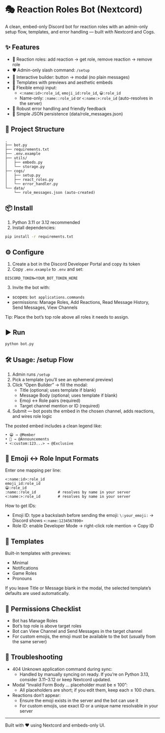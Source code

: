 # 🎭 Reaction Roles Bot (Nextcord)

A clean, embed-only Discord bot for reaction roles with an admin-only setup flow, templates, and error handling — built with Nextcord and Cogs.

## ✨ Features
- 🧪 Reaction roles: add reaction → get role, remove reaction → remove role
- 🛡️ Admin-only slash command: `/setup`
- 🧰 Interactive builder: button → modal (no plain messages)
- 🎨 Templates with previews and aesthetic embeds
- 🙂 Flexible emoji input:
  - `<:name:id>:role_id`, `emoji_id:role_id`, `😀:role_id`
  - Name-only: `:name::role_id` or `<:name:>:role_id` (auto-resolves in the server)
- 🧱 Robust error handling and friendly feedback
- 💾 Simple JSON persistence (data/role_messages.json)

## 🧩 Project Structure
```text
.
├── bot.py
├── requirements.txt
├── .env.example
├── utils/
│   ├── embeds.py
│   └── storage.py
├── cogs/
│   ├── setup.py
│   ├── react_roles.py
│   └── error_handler.py
└── data/
    └── role_messages.json (auto-created)
```

## 📦 Install
1) Python 3.11 or 3.12 recommended  
2) Install dependencies:
```bash
pip install -r requirements.txt
```

## ⚙️ Configure
1) Create a bot in the Discord Developer Portal and copy its token  
2) Copy `.env.example` to `.env` and set:
```env
DISCORD_TOKEN=YOUR_BOT_TOKEN_HERE
```
3) Invite the bot with:
- scopes: `bot applications.commands`
- permissions: Manage Roles, Add Reactions, Read Message History, Send Messages, View Channels

Tip: Place the bot’s top role above all roles it needs to assign.

## ▶️ Run
```bash
python bot.py
```

## 🛠️ Usage: /setup Flow
1) Admin runs `/setup`
2) Pick a template (you’ll see an ephemeral preview)
3) Click “Open Builder” → fill the modal:
   - Title (optional; uses template if blank)
   - Message Body (optional; uses template if blank)
   - Emoji ↔ Role pairs (required)
   - Target channel mention or ID (required)
4) Submit — bot posts the embed in the chosen channel, adds reactions, and wires role logic

The posted embed includes a clean legend like:
```
• 😀 → @Member
• 🔔 → @Announcements
• <:custom:123...> → @Exclusive
```

## 🧪 Emoji ↔ Role Input Formats
Enter one mapping per line:
```
<:name:id>:role_id
emoji_id:role_id
😀:role_id
:name::role_id          # resolves by name in your server
<:name:>:role_id        # resolves by name in your server
```

How to get IDs:
- Emoji ID: type a backslash before sending the emoji: `\:your_emoji:` → Discord shows `<:name:1234567890>`
- Role ID: enable Developer Mode → right-click role mention → Copy ID

## 🎨 Templates
Built-in templates with previews:
- Minimal
- Notifications
- Game Roles
- Pronouns

If you leave Title or Message blank in the modal, the selected template’s defaults are used automatically.

## 🔐 Permissions Checklist
- Bot has Manage Roles
- Bot’s top role is above target roles
- Bot can View Channel and Send Messages in the target channel
- For custom emojis, the emoji must be available to the bot (usually from the same server)

## 🧰 Troubleshooting
- 404 Unknown application command during sync:
  - Handled by manually syncing on ready. If you’re on Python 3.13, consider 3.11–3.12 or keep Nextcord updated.
- Modal “Invalid Form Body … placeholder must be ≤ 100”:
  - All placeholders are short; if you edit them, keep each ≤ 100 chars.
- Reactions don’t appear:
  - Ensure the emoji exists in the server and the bot can use it
  - For custom emojis, use exact ID or a unique name resolvable in your server

---

Built with ❤️ using Nextcord and embeds-only UI.
